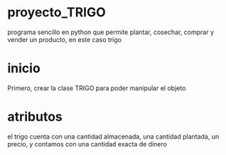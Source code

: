 # proyecto_TRIGO
programa sencillo en python que permite plantar, cosechar, comprar y vender un producto, en este caso trigo
# inicio
Primero, crear la clase TRIGO para poder manipular el objeto
# atributos
el trigo cuenta con una cantidad almacenada, una cantidad plantada, un precio, y contamos con una cantidad exacta de dinero
